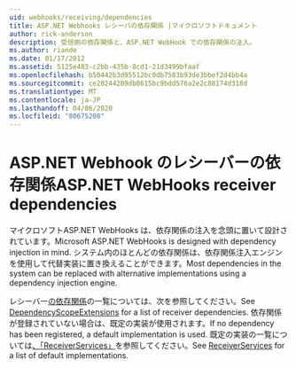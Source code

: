 ```yaml
---
uid: webhooks/receiving/dependencies
title: ASP.NET Webhooks レシーバの依存関係 |マイクロソフトドキュメント
author: rick-anderson
description: 受信側の依存関係と、ASP.NET WebHook での依存関係の注入。
ms.author: riande
ms.date: 01/17/2012
ms.assetid: 5125e483-c2bb-435b-8cd1-21d3499bfaaf
ms.openlocfilehash: b50442b3d95512bc0db7583b93de3bbef2d4bb4a
ms.sourcegitcommit: ce28244209db8615bc9bdd576a2e2c88174d318d
ms.translationtype: MT
ms.contentlocale: ja-JP
ms.lasthandoff: 04/06/2020
ms.locfileid: "80675208"
---
```

# <a name="aspnet-webhooks-receiver-dependencies"></a><span data-ttu-id="5159b-103">ASP.NET Webhook のレシーバーの依存関係</span><span class="sxs-lookup"><span data-stu-id="5159b-103">ASP.NET WebHooks receiver dependencies</span></span>

<span data-ttu-id="5159b-104">マイクロソフトASP.NET WebHooks は、依存関係の注入を念頭に置いて設計されています。</span><span class="sxs-lookup"><span data-stu-id="5159b-104">Microsoft ASP.NET WebHooks is designed with dependency injection in mind.</span></span> <span data-ttu-id="5159b-105">システム内のほとんどの依存関係は、依存関係注入エンジンを使用して代替実装に置き換えることができます。</span><span class="sxs-lookup"><span data-stu-id="5159b-105">Most dependencies in the system can be replaced with alternative implementations using a dependency injection engine.</span></span>

<span data-ttu-id="5159b-106">レシーバー[の依存関係](https://github.com/aspnet/aspnetWebHooks/blob/master/src/Microsoft.AspNet.WebHooks.Receivers/Extensions/DependencyScopeExtensions.cs)の一覧については、次を参照してください。</span><span class="sxs-lookup"><span data-stu-id="5159b-106">See [DependencyScopeExtensions](https://github.com/aspnet/aspnetWebHooks/blob/master/src/Microsoft.AspNet.WebHooks.Receivers/Extensions/DependencyScopeExtensions.cs) for a list of receiver dependencies.</span></span> <span data-ttu-id="5159b-107">依存関係が登録されていない場合は、既定の実装が使用されます。</span><span class="sxs-lookup"><span data-stu-id="5159b-107">If no dependency has been registered, a default implementation is used.</span></span> <span data-ttu-id="5159b-108">既定の実装の一覧については[、「ReceiverServices」](https://github.com/aspnet/aspnetWebHooks/blob/master/src/Microsoft.AspNet.WebHooks.Receivers/Services/ReceiverServices.cs)を参照してください。</span><span class="sxs-lookup"><span data-stu-id="5159b-108">See [ReceiverServices](https://github.com/aspnet/aspnetWebHooks/blob/master/src/Microsoft.AspNet.WebHooks.Receivers/Services/ReceiverServices.cs) for a list of default implementations.</span></span>
